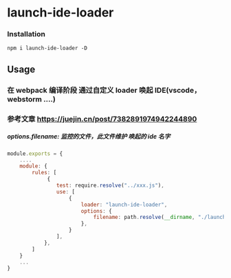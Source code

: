 # launch-ide-loader

### Installation

`npm i launch-ide-loader -D`

## Usage

### 在 webpack 编译阶段 通过自定义 loader 唤起 IDE(vscode，webstorm ....)

### 参考文章 https://juejin.cn/post/7382891974942244890

##### options.filename: 监控的文件，此文件维护 唤起的 ide 名字

```javascript
module.exports = {
    ....
    module: {
        rules: [
             {
                test: require.resolve("../xxx.js"),
                use: [
                    {
                        loader: "launch-ide-loader",
                        options: {
                            filename: path.resolve(__dirname, "./launchIde.js"),
                        },
                    }
                ],
            },
        ]
    }
    ...
}
```
